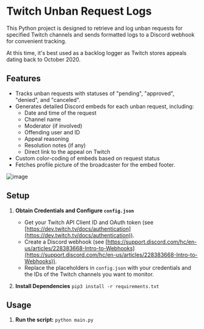 # Twitch Unban Request Logs

This Python project is designed to retrieve and log unban requests for specified Twitch channels and sends formatted logs to a Discord webhook for convenient tracking.

At this time, it's best used as a backlog logger as Twitch stores appeals dating back to October 2020.

## Features

* Tracks unban requests with statuses of "pending", "approved", "denied", and "canceled".
* Generates detailed Discord embeds for each unban request, including:
    * Date and time of the request
    * Channel name
    * Moderator (if involved)
    * Offending user and ID
    * Appeal reasoning
    * Resolution notes (if any)
    * Direct link to the appeal on Twitch
* Custom color-coding of embeds based on request status
* Fetches profile picture of the broadcaster for the embed footer.

![image](https://github.com/phoen88/TwitchBAPL_logs/assets/147262097/a20a2f8b-e5a8-44e4-9753-07ae9d474776)


## Setup

1. **Obtain Credentials and Configure `config.json`**
   * Get your Twitch API Client ID and OAuth token (see [https://dev.twitch.tv/docs/authentication](https://dev.twitch.tv/docs/authentication)).
   * Create a Discord webhook (see [https://support.discord.com/hc/en-us/articles/228383668-Intro-to-Webhooks](https://support.discord.com/hc/en-us/articles/228383668-Intro-to-Webhooks)). 
   * Replace the placeholders in `config.json` with your credentials and the IDs of the Twitch channels you want to monitor. 

2. **Install Dependencies**
   ```pip3 install -r requirements.txt```

## Usage
1. **Run the script:**
   ```python main.py```

